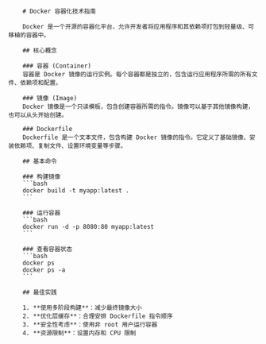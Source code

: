 
        # Docker 容器化技术指南

        Docker 是一个开源的容器化平台，允许开发者将应用程序和其依赖项打包到轻量级、可移植的容器中。

        ## 核心概念

        ### 容器 (Container)
        容器是 Docker 镜像的运行实例。每个容器都是独立的，包含运行应用程序所需的所有文件、依赖项和配置。

        ### 镜像 (Image)
        Docker 镜像是一个只读模板，包含创建容器所需的指令。镜像可以基于其他镜像构建，也可以从头开始创建。

        ### Dockerfile
        Dockerfile 是一个文本文件，包含构建 Docker 镜像的指令。它定义了基础镜像、安装依赖项、复制文件、设置环境变量等步骤。

        ## 基本命令

        ### 构建镜像
        ```bash
        docker build -t myapp:latest .
        ```

        ### 运行容器
        ```bash
        docker run -d -p 8080:80 myapp:latest
        ```

        ### 查看容器状态
        ```bash
        docker ps
        docker ps -a
        ```

        ## 最佳实践

        1. **使用多阶段构建**：减少最终镜像大小
        2. **优化层缓存**：合理安排 Dockerfile 指令顺序
        3. **安全性考虑**：使用非 root 用户运行容器
        4. **资源限制**：设置内存和 CPU 限制
        
